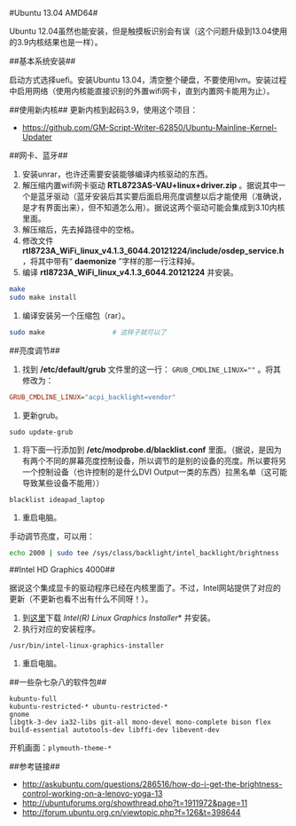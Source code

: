 #Ubuntu 13.04 AMD64#

Ubuntu 12.04虽然也能安装，但是触摸板识别会有误（这个问题升级到13.04使用的3.9内核结果也是一样）。

##基本系统安装##

启动方式选择uefi。安装Ubuntu 13.04，清空整个硬盘，不要使用lvm。安装过程中启用网络（使用内核能直接识别的外置wifi网卡，直到内置网卡能用为止）。

##使用新内核##
更新内核到起码3.9，使用这个项目：
 * https://github.com/GM-Script-Writer-62850/Ubuntu-Mainline-Kernel-Updater

##网卡、蓝牙##

1. 安装unrar，也许还需要安装能够编译内核驱动的东西。
1. 解压缩内置wifi网卡驱动 **RTL8723AS-VAU+linux+driver.zip** 。据说其中一个是蓝牙驱动（蓝牙安装后其实要后面启用亮度调整以后才能使用（准确说，是才有界面出来），但不知道怎么用）。据说这两个驱动可能会集成到3.10内核里面。
1. 解压缩后，先去掉路径中的空格。
1. 修改文件 **rtl8723A_WiFi_linux_v4.1.3_6044.20121224/include/osdep_service.h** ，将其中带有“ **daemonize** ”字样的那一行注释掉。
1. 编译 **rtl8723A_WiFi_linux_v4.1.3_6044.20121224** 并安装。 
```sh
make
sudo make install
```

1. 编译安装另一个压缩包（rar）。
```sh
sudo make                 # 这样子就可以了
```

##亮度调节##

1. 找到 **/etc/default/grub** 文件里的这一行： ```GRUB_CMDLINE_LINUX=""``` 。将其修改为：
```ini
GRUB_CMDLINE_LINUX="acpi_backlight=vendor"
```

1. 更新grub。
```
sudo update-grub
```

1. 将下面一行添加到 **/etc/modprobe.d/blacklist.conf** 里面。（据说，是因为有两个不同的屏幕亮度控制设备，所以调节的是别的设备的亮度。所以要将另一个控制设备（也许控制的是什么DVI Output一类的东西）拉黑名单（这可能导致某些设备不能用））
```
blacklist ideapad_laptop
```

1. 重启电脑。

手动调节亮度，可以用：
```sh
echo 2000 | sudo tee /sys/class/backlight/intel_backlight/brightness
```

##Intel HD Graphics 4000##

据说这个集成显卡的驱动程序已经在内核里面了。不过，Intel网站提供了对应的更新（不更新也看不出有什么不同呀！）。

1. 到[这里](https://01.org/linuxgraphics/downloads)下载 **Intel(R) Linux* Graphics Installer** 并安装。
1. 执行对应的安装程序。
```
/usr/bin/intel-linux-graphics-installer
```

1. 重启电脑。

##一些杂七杂八的软件包##

```
kubuntu-full
kubuntu-restricted-* ubuntu-restricted-*
gnome
libgtk-3-dev ia32-libs git-all mono-devel mono-complete bison flex build-essential autotools-dev libffi-dev libevent-dev
```

开机画面：```plymouth-theme-*```

##参考链接##
* http://askubuntu.com/questions/286516/how-do-i-get-the-brightness-control-working-on-a-lenovo-yoga-13
* http://ubuntuforums.org/showthread.php?t=1911972&page=11
* http://forum.ubuntu.org.cn/viewtopic.php?f=126&t=398644

